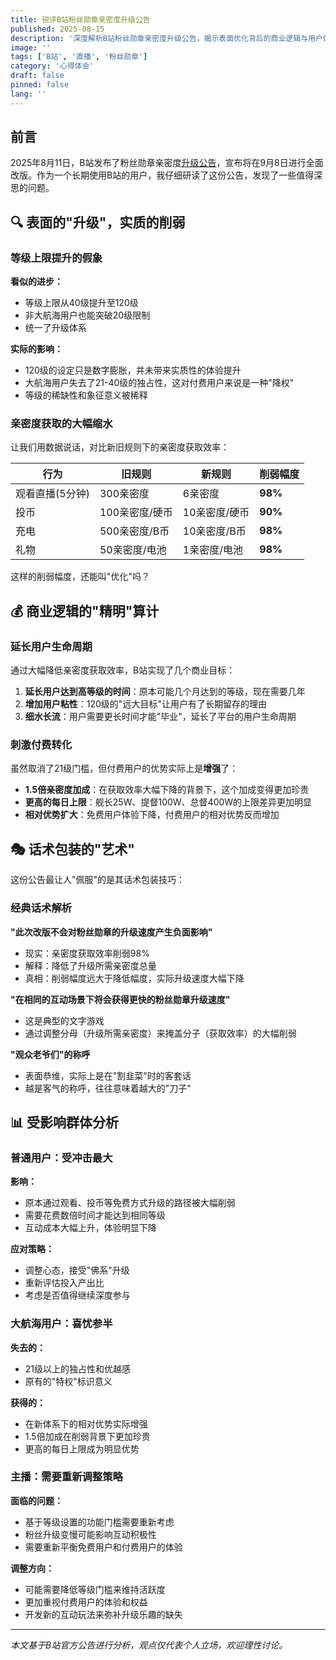 ```yaml
---
title: 锐评B站粉丝勋章亲密度升级公告
published: 2025-08-15
description: '深度解析B站粉丝勋章亲密度升级公告，揭示表面优化背后的商业逻辑与用户体验倒退'
image: ''
tags: ['B站', '直播', '粉丝勋章']
category: '心得体会'
draft: false
pinned: false
lang: ''
---
```


## 前言

2025年8月11日，B站发布了粉丝勋章亲密度[升级公告](https://link.bilibili.com/p/eden/news#/newsdetail?id=4644)，宣布将在9月8日进行全面改版。作为一个长期使用B站的用户，我仔细研读了这份公告，发现了一些值得深思的问题。

## 🔍 表面的"升级"，实质的削弱

### 等级上限提升的假象

**看似的进步：**
- 等级上限从40级提升至120级
- 非大航海用户也能突破20级限制
- 统一了升级体系

**实际的影响：**
- 120级的设定只是数字膨胀，并未带来实质性的体验提升
- 大航海用户失去了21-40级的独占性，这对付费用户来说是一种"降权"
- 等级的稀缺性和象征意义被稀释

### 亲密度获取的大幅缩水

让我们用数据说话，对比新旧规则下的亲密度获取效率：

| 行为 | 旧规则 | 新规则 | 削弱幅度 |
|------|--------|--------|----------|
| 观看直播(5分钟) | 300亲密度 | 6亲密度 | **98%** |
| 投币 | 100亲密度/硬币 | 10亲密度/硬币 | **90%** |
| 充电 | 500亲密度/B币 | 10亲密度/B币 | **98%** |
| 礼物 | 50亲密度/电池 | 1亲密度/电池 | **98%** |

这样的削弱幅度，还能叫"优化"吗？

## 💰 商业逻辑的"精明"算计

### 延长用户生命周期

通过大幅降低亲密度获取效率，B站实现了几个商业目标：

1. **延长用户达到高等级的时间**：原本可能几个月达到的等级，现在需要几年
2. **增加用户粘性**：120级的"远大目标"让用户有了长期留存的理由
3. **细水长流**：用户需要更长时间才能"毕业"，延长了平台的用户生命周期

### 刺激付费转化

虽然取消了21级门槛，但付费用户的优势实际上是**增强**了：

- **1.5倍亲密度加成**：在获取效率大幅下降的背景下，这个加成变得更加珍贵
- **更高的每日上限**：舰长25W、提督100W、总督400W的上限差异更加明显
- **相对优势扩大**：免费用户体验下降，付费用户的相对优势反而增加

## 🎭 话术包装的"艺术"

这份公告最让人"佩服"的是其话术包装技巧：

### 经典话术解析

**"此次改版不会对粉丝勋章的升级速度产生负面影响"**
- 现实：亲密度获取效率削弱98%
- 解释：降低了升级所需亲密度总量
- 真相：削弱幅度远大于降低幅度，实际升级速度大幅下降

**"在相同的互动场景下将会获得更快的粉丝勋章升级速度"**
- 这是典型的文字游戏
- 通过调整分母（升级所需亲密度）来掩盖分子（获取效率）的大幅削弱

**"观众老爷们"的称呼**
- 表面恭维，实际上是在"割韭菜"时的客套话
- 越是客气的称呼，往往意味着越大的"刀子"

## 📊 受影响群体分析

### 普通用户：受冲击最大

**影响：**
- 原本通过观看、投币等免费方式升级的路径被大幅削弱
- 需要花费数倍时间才能达到相同等级
- 互动成本大幅上升，体验明显下降

**应对策略：**
- 调整心态，接受"佛系"升级
- 重新评估投入产出比
- 考虑是否值得继续深度参与

### 大航海用户：喜忧参半

**失去的：**
- 21级以上的独占性和优越感
- 原有的"特权"标识意义

**获得的：**
- 在新体系下的相对优势实际增强
- 1.5倍加成在削弱背景下更加珍贵
- 更高的每日上限成为明显优势

### 主播：需要重新调整策略

**面临的问题：**
- 基于等级设置的功能门槛需要重新考虑
- 粉丝升级变慢可能影响互动积极性
- 需要重新平衡免费用户和付费用户的体验

**调整方向：**
- 可能需要降低等级门槛来维持活跃度
- 更加重视付费用户的体验和权益
- 开发新的互动玩法来弥补升级乐趣的缺失

---

*本文基于B站官方公告进行分析，观点仅代表个人立场，欢迎理性讨论。*
